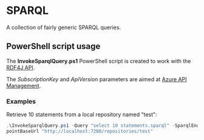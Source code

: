 # SPARQL

A collection of fairly generic SPARQL queries.

## PowerShell script usage

The **InvokeSparqlQuery.ps1** PowerShell script is created to work with the [RDF4J API](https://rdf4j.eclipse.org/documentation/rest-api/).

The *SubscriptionKey* and *ApiVersion* parameters are aimed at [Azure API Management](https://azure.microsoft.com/services/api-management/).

### Examples

Retrieve 10 statements from a local repository named "test":

```powershell
.\InvokeSparqlQuery.ps1 -Query "select 10 statements.sparql" -SparqlEnd
pointBaseUrl "http://localhost:7200/repositories/test"
```
